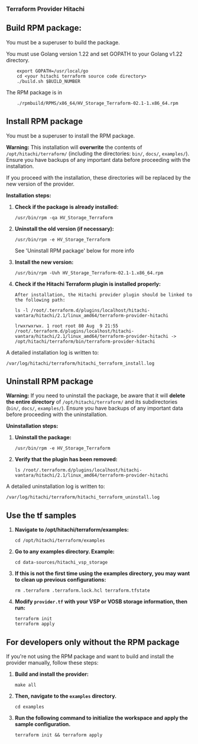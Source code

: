 ### Terraform Provider Hitachi


## Build RPM package:
You must be a superuser to build the package.

You must use Golang version 1.22 and set GOPATH to your Golang v1.22 directory.
```script
    export GOPATH=/usr/local/go
    cd <your hitachi terraform source code directory>
    ./build.sh $BUILD_NUMBER
```

The RPM package is in 
```
    ./rpmbuild/RPMS/x86_64/HV_Storage_Terraform-02.1-1.x86_64.rpm
```


## Install RPM package
You must be a superuser to install the RPM package.

**Warning:**
This installation will **overwrite** the contents of `/opt/hitachi/terraform/` (including the directories: `bin/`, `docs/`, `examples/`). 
Ensure you have backups of any important data before proceeding with the installation.

If you proceed with the installation, these directories will be replaced by the new version of the provider. 

**Installation steps:**
1. **Check if the package is already installed:**
    ```script
    /usr/bin/rpm -qa HV_Storage_Terraform
    ```


2. **Uninstall the old version (if necessary):**
    ```
    /usr/bin/rpm -e HV_Storage_Terraform
    ```

    See 'Uninstall RPM package' below for more info


3. **Install the new version:**
    ```script
    /usr/bin/rpm -Uvh HV_Storage_Terraform-02.1-1.x86_64.rpm
    ```


4. **Check if the Hitachi Terraform plugin is installed properly:**
    ```
    After installation, the Hitachi provider plugin should be linked to the following path:
    ```
    ```
    ls -l /root/.terraform.d/plugins/localhost/hitachi-vantara/hitachi/2.1/linux_amd64/terraform-provider-hitachi 

    lrwxrwxrwx. 1 root root 80 Aug  9 21:55 /root/.terraform.d/plugins/localhost/hitachi-vantara/hitachi/2.1/linux_amd64/terraform-provider-hitachi -> /opt/hitachi/terraform/bin/terraform-provider-hitachi
    ```

A detailed installation log is written to:

```
/var/log/hitachi/terraform/hitachi_terraform_install.log
```

## Uninstall RPM package

**Warning:**
If you need to uninstall the package, be aware that it will **delete the entire directory** of `/opt/hitachi/terraform/` and its subdirectories (`bin/`, `docs/`, `examples/`). 
Ensure you have backups of any important data before proceeding with the uninstallation.

**Uninstallation steps:**
1. **Uninstall the package:**
    ```script
    /usr/bin/rpm -e HV_Storage_Terraform
    ```

2. **Verify that the plugin has been removed:**
    ```script
    ls /root/.terraform.d/plugins/localhost/hitachi-vantara/hitachi/2.1/linux_amd64/terraform-provider-hitachi
    ```

A detailed uninstallation log is written to:

```
/var/log/hitachi/terraform/hitachi_terraform_uninstall.log
```

## Use the tf samples
1. **Navigate to /opt/hitachi/terraform/examples:**
    ```
    cd /opt/hitachi/terraform/examples
    ```

2. **Go to any examples directory. Example:**
    ```
    cd data-sources/hitachi_vsp_storage
    ```

3. **If this is **not the first time** using the examples directory, you may want to clean up previous configurations:**
    ```
    rm .terraform .terraform.lock.hcl terraform.tfstate
    ```

4. **Modify `provider.tf` with your VSP or VOSB storage information, then run:**
    ```
    terraform init
    terraform apply
    ```


## For developers only without the RPM package

If you're not using the RPM package and want to build and install the provider manually, follow these steps:

1. **Build and install the provider:**
   ```shell
   make all
    ```
2. **Then, navigate to the `examples` directory.**
    ```shell
    cd examples
    ```

3. **Run the following command to initialize the workspace and apply the sample configuration.**
    ```shell
    terraform init && terraform apply
    ```
